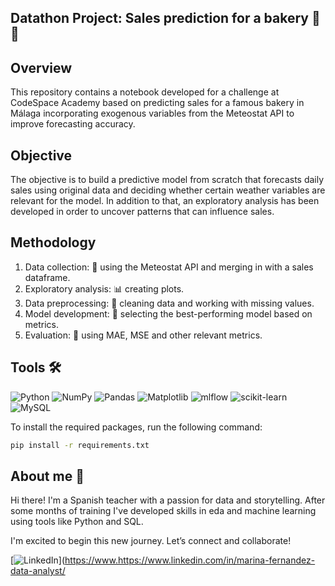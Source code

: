## Datathon Project: Sales prediction for a bakery 🥖✨ 

## Overview
This repository contains a notebook developed for a challenge at CodeSpace Academy based on predicting sales for a famous bakery in Málaga incorporating exogenous variables from the Meteostat API to improve forecasting accuracy.

## Objective
The objective is to build a predictive model from scratch that forecasts daily sales using original data and deciding whether certain weather variables are relevant for the model. In addition to that, an exploratory analysis has been developed in order to uncover patterns that can influence sales.

## Methodology
1. Data collection: 📡 using the Meteostat API and merging in with a sales dataframe.
2. Exploratory analysis: 📊 creating plots.
3. Data preprocessing: 🧹 cleaning data and working with missing values. 
4. Model development: 🤖 selecting the best-performing model based on metrics. 
5. Evaluation: 🧮 using MAE, MSE and other relevant metrics.

## Tools 🛠️
![Python](https://img.shields.io/badge/python-3670A0?style=for-the-badge&logo=python&logoColor=ffdd54) ![NumPy](https://img.shields.io/badge/numpy-%23013243.svg?style=for-the-badge&logo=numpy&logoColor=white) ![Pandas](https://img.shields.io/badge/pandas-%23150458.svg?style=for-the-badge&logo=pandas&logoColor=white) ![Matplotlib](https://img.shields.io/badge/Matplotlib-%23ffffff.svg?style=for-the-badge&logo=Matplotlib&logoColor=black) ![mlflow](https://img.shields.io/badge/mlflow-%23d9ead3.svg?style=for-the-badge&logo=numpy&logoColor=blue) ![scikit-learn](https://img.shields.io/badge/scikit--learn-%23F7931E.svg?style=for-the-badge&logo=scikit-learn&logoColor=white) ![MySQL](https://img.shields.io/badge/mysql-4479A1.svg?style=for-the-badge&logo=mysql&logoColor=white)

To install the required packages, run the following command:

```bash
pip install -r requirements.txt
```

## About me 👋
Hi there! I'm a Spanish teacher with a passion for data and storytelling. After some months of training I've developed skills in eda and machine learning using tools like Python and SQL.

I'm excited to begin this new journey. Let’s connect and collaborate!  

[![LinkedIn](https://img.shields.io/badge/LinkedIn-Profile-blue?logo=linkedin)](https://www.https://www.linkedin.com/in/marina-fernandez-data-analyst/

